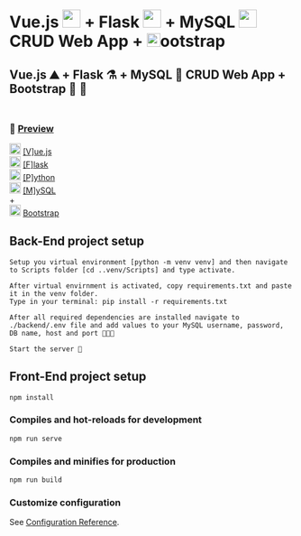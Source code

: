# Vue.js <img src="https://cdn.icon-icons.com/icons2/2107/PNG/512/file_type_vue_icon_130078.png" width="32px"/> + Flask <img src="https://cdn.icon-icons.com/icons2/2148/PNG/512/flask_icon_132389.png" width="32px"> + MySQL <img src="https://cdn.icon-icons.com/icons2/2415/PNG/512/mysql_original_wordmark_logo_icon_146417.png" width="32px"/> CRUD Web App \+ <img src="https://cdn.icon-icons.com/icons2/2415/PNG/512/bootstrap_plain_logo_icon_146619.png" width="24px"/>ootstrap

## Vue.js ⛰️ + Flask ⚗️ + MySQL 🐬 CRUD Web App + Bootstrap 🥾 🙌 <br><br>

### 🎥 [Preview](https://youtu.be/OdjPbLJn3Dg)

<img src="https://cdn.icon-icons.com/icons2/2107/PNG/512/file_type_vue_icon_130078.png" width="20px"/> [[V]ue.js](https://v3.vuejs.org/)<br>
<img src="https://cdn.icon-icons.com/icons2/2148/PNG/512/flask_icon_132389.png" width="20px"/> [[F]lask](https://flask.palletsprojects.com/en/2.0.x/)<br>
<img src="https://cdn.icon-icons.com/icons2/112/PNG/512/python_18894.png" width="20px"/> [[P]ython](https://www.python.org/) <br>
<img src="https://cdn.icon-icons.com/icons2/2415/PNG/512/mysql_original_wordmark_logo_icon_146417.png" width="20px"/> [[M]ySQL](https://www.mysql.com/)<br>
\+ <br>
<img src="https://cdn.icon-icons.com/icons2/2415/PNG/512/bootstrap_plain_logo_icon_146619.png" width="20px"/> [Bootstrap](https://getbootstrap.com/)

## Back-End project setup

```
Setup you virtual environment [python -m venv venv] and then navigate to Scripts folder [cd ..venv/Scripts] and type activate.
```

```
After virtual envirnment is activated, copy requirements.txt and paste it in the venv folder.
Type in your terminal: pip install -r requirements.txt
```

```
After all required dependencies are installed navigate to ./backend/.env file and add values to your MySQL username, password, DB name, host and port 🔗🧔🔐
```

```
Start the server 🐍
```

## Front-End project setup

```
npm install
```

### Compiles and hot-reloads for development

```
npm run serve
```

### Compiles and minifies for production

```
npm run build
```

### Customize configuration

See [Configuration Reference](https://cli.vuejs.org/config/).
